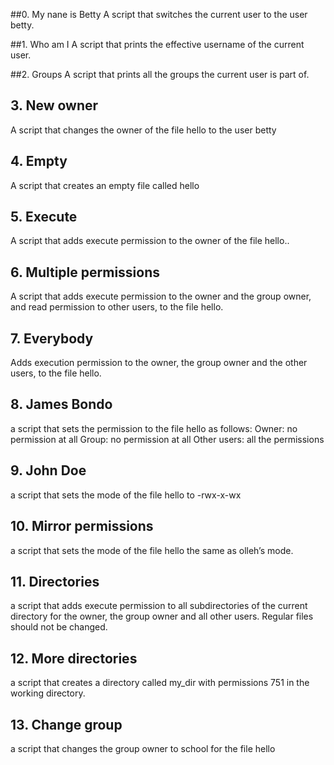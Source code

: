 ##0. My nane is Betty
A script that switches the current user to the user betty.

##1. Who am I
A script that prints the effective username of the current user.

##2. Groups
A script that prints all the groups the current user is part of.

## 3. New owner
A script that changes the owner of the file hello to the user betty

## 4. Empty
A script that creates an empty file called hello

## 5. Execute
A script that adds execute permission to the owner of the file hello..

## 6. Multiple permissions
A script that adds execute permission to the owner and the group owner, and read permission to other users, to the file hello.

## 7. Everybody
Adds execution permission to the owner, the group owner and the other users, to the file hello.

## 8. James Bondo
a script that sets the permission to the file hello as follows:
Owner: no permission at all
Group: no permission at all
Other users: all the permissions

## 9. John Doe
a script that sets the mode of the file hello to -rwx-x-wx

## 10. Mirror permissions
a script that sets the mode of the file hello the same as olleh’s mode.

## 11. Directories
a script that adds execute permission to all subdirectories of the current directory for the owner, the group owner and all other users. Regular files should not be changed.

## 12. More directories
a script that creates a directory called my_dir with permissions 751 in the working directory.

## 13. Change group
a script that changes the group owner to school for the file hello
